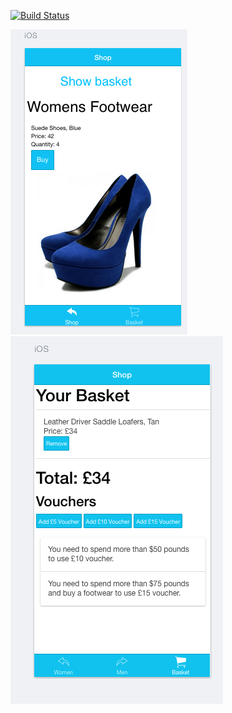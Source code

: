 [![Build Status](https://travis-ci.org/AnnaKL/Top-Online-Shop.svg?branch=master)](https://travis-ci.org/AnnaKL/Top-Online-Shop)

![Picture 1](www/img/screenshot1.png)  ![Picture 2](www/img/screenshot2.png) 